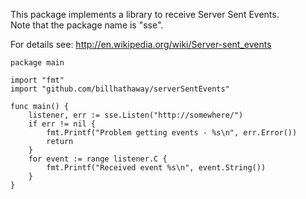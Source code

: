 This package implements a library to receive Server Sent Events.  
Note that the package name is "sse".  

For details see: http://en.wikipedia.org/wiki/Server-sent_events  

    package main

    import "fmt"
    import "github.com/billhathaway/serverSentEvents"

    func main() {
    	listener, err := sse.Listen("http://somewhere/")
    	if err != nil {
    		fmt.Printf("Problem getting events - %s\n", err.Error())
    		return
    	}
    	for event := range listener.C {
    		fmt.Printf("Received event %s\n", event.String())
    	}
    }

